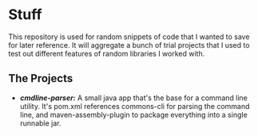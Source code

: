 Stuff
=====

This repository is used for random snippets of code that I wanted to save for later reference. It will aggregate a bunch of trial projects that I used to test out different features of random libraries I worked with.

The Projects
------------

 * ***cmdline-parser:*** A small java app that's the base for a command line utility. It's pom.xml references commons-cli for parsing the command line, and maven-assembly-plugin to package everything into a single runnable jar.
